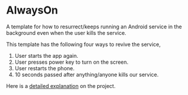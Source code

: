 AlwaysOn
========

A template for how to resurrect/keeps running an Android service in the background even when the user kills the service.

This template has the following four ways to revive the service,

1. User starts the app again.
2. User presses power key to turn on the screen.
3. User restarts the phone.
4. 10 seconds passed after anything/anyone kills our service.

Here is a [detailed explanation](http://engineereverything.wordpress.com/2013/11/27/android-how-to-resurrectstay-in-the-background-even-the-user-kills-the-app/) on the project.
